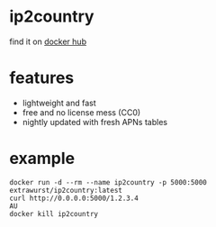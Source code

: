 # ip2country

find it on [docker hub](https://hub.docker.com/repository/docker/extrawurst/ip2country)

# features

* lightweight and fast
* free and no license mess (CC0)
* nightly updated with fresh APNs tables

# example

```
docker run -d --rm --name ip2country -p 5000:5000 extrawurst/ip2country:latest
curl http://0.0.0.0:5000/1.2.3.4
AU
docker kill ip2country
```
